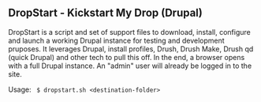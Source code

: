## DropStart - Kickstart My Drop (Drupal)

DropStart is a script and set of support files to download, install, configure and launch a working Drupal instance for testing and development pruposes. It leverages Drupal, install profiles, Drush, Drush Make, Drush qd (quick Drupal) and other tech to pull this off. In the end, a browser opens with a full Drupal instance. An "admin" user will already be logged in to the site.

Usage:
<code>
  $ dropstart.sh &lt;destination-folder&gt;
</code>
